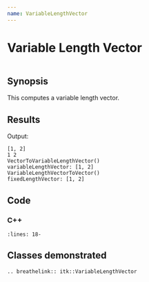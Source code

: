 ```yaml
---
name: VariableLengthVector
---
```


# Variable Length Vector

```{index} single: VariableLengthVector single: vector
```

## Synopsis

This computes a variable length vector.

## Results

Output:

```
[1, 2]
1 2
VectorToVariableLengthVector()
variableLengthVector: [1, 2]
VariableLengthVectorToVector()
fixedLengthVector: [1, 2]
```

## Code

### C++

```{literalinclude} Code.cxx
:lines: 18-
```

## Classes demonstrated

```{eval-rst}
.. breathelink:: itk::VariableLengthVector
```
